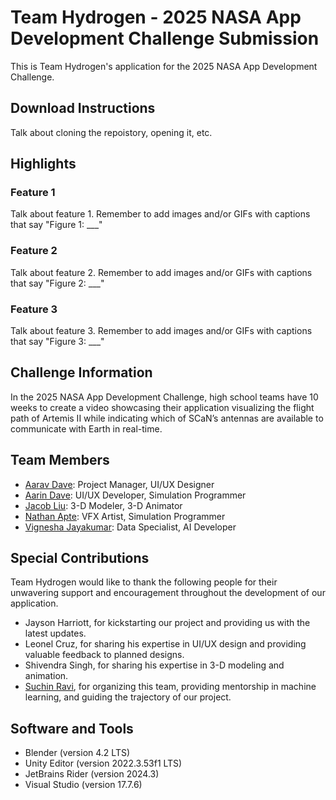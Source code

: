 # Team Hydrogen - 2025 NASA App Development Challenge Submission
This is Team Hydrogen's application for the 2025 NASA App Development Challenge.

## Download Instructions
Talk about cloning the repoistory, opening it, etc.

## Highlights

### Feature 1
Talk about feature 1. Remember to add images and/or GIFs with captions that say "Figure 1: ___"

### Feature 2
Talk about feature 2. Remember to add images and/or GIFs with captions that say "Figure 2: ___"

### Feature 3
Talk about feature 3. Remember to add images and/or GIFs with captions that say "Figure 3: ___"

## Challenge Information
In the 2025 NASA App Development Challenge, high school teams have 10 weeks to create a video showcasing their application visualizing the flight path of Artemis II while indicating which of SCaN’s antennas are available to communicate with Earth in real-time.

## Team Members
- [Aarav Dave](https://github.com/aaravdave): Project Manager, UI/UX Designer
- [Aarin Dave](https://github.com/aarindave): UI/UX Developer, Simulation Programmer
- [Jacob Liu](https://github.com/Dancesthatbreak): 3-D Modeler, 3-D Animator
- [Nathan Apte](https://github.com/Boomexe): VFX Artist, Simulation Programmer
- [Vignesha Jayakumar](https://github.com/vigcode123): Data Specialist, AI Developer

## Special Contributions
Team Hydrogen would like to thank the following people for their unwavering support and encouragement throughout the development of our application.
- Jayson Harriott, for kickstarting our project and providing us with the latest updates.
- Leonel Cruz, for sharing his expertise in UI/UX design and providing valuable feedback to planned designs.
- Shivendra Singh, for sharing his expertise in 3-D modeling and animation.
- [Suchin Ravi](https://github.com/wonksknowsuchin), for organizing this team, providing mentorship in machine learning, and guiding the trajectory of our project.

## Software and Tools
- Blender (version 4.2 LTS)
- Unity Editor (version 2022.3.53f1 LTS)
- JetBrains Rider (version 2024.3)
- Visual Studio (version 17.7.6)
